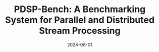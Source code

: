 ---
title: "PDSP-Bench: A Benchmarking System for Parallel and Distributed Stream Processing"
collection: publications
category: conferences
permalink: /publication/2024-pdspbench
#excerpt: 'This paper is about the number 1. 📄 [PDF](http://academicpages.github.io/files/paper1.pdf) | 📚 [BibTeX](http://academicpages.github.io/files/bibtex1.bib)'
date: 2024-08-01
#venue: 'arXiv preprint arXiv:2504.10704'
#slidesurl: 'http://pratyushagnihotri.github.io/files/slides1.pdf'
paperurl: '📄 http://pratyushagnihotri.github.io/files/pdspbench.pdf'
bibtexurl: '📚 http://pratyushagnihotri.github.io/files/pdspbench.bib'
citation: 'Agnihotri, Pratyush and Koldehofe, Boris and Heinrich, Roman and Binnig, Carsten and Luthra, Manisha. (2025). &quot;PDSP-Bench: A Benchmarking System for Parallel and Distributed Stream Processing.&quot; <i>arXiv preprint arXiv:2504.10704</i>.'


---